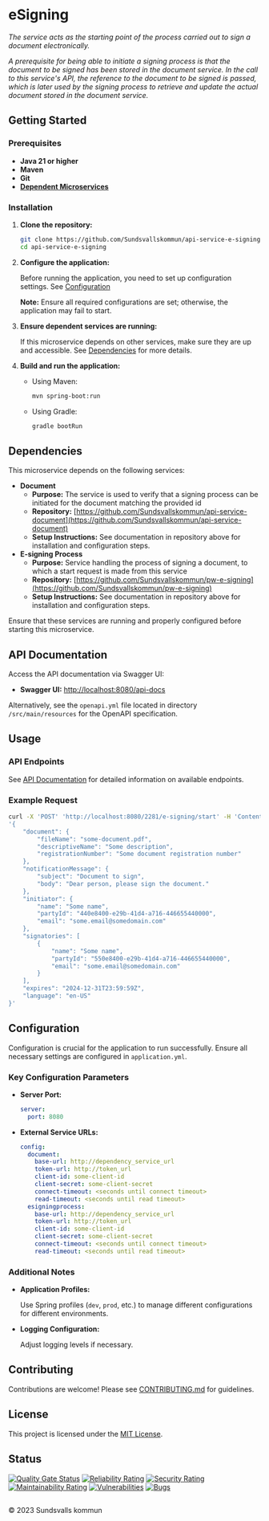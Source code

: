 # eSigning

_The service acts as the starting point of the process carried out to sign a document electronically._

_A prerequisite for being able to initiate a signing process is that the document to be signed has been stored in the document service. In the call to this service's API, the reference to the document to be signed is passed, which is later used by the signing process to retrieve and update the actual document stored in the document service._

## Getting Started

### Prerequisites

- **Java 21 or higher**
- **Maven**
- **Git**
- **[Dependent Microservices](#dependencies)**

### Installation

1. **Clone the repository:**

   ```bash
   git clone https://github.com/Sundsvallskommun/api-service-e-signing.git
   cd api-service-e-signing
   ```
2. **Configure the application:**

   Before running the application, you need to set up configuration settings.
   See [Configuration](#configuration)

   **Note:** Ensure all required configurations are set; otherwise, the application may fail to start.

3. **Ensure dependent services are running:**

   If this microservice depends on other services, make sure they are up and accessible. See [Dependencies](#dependencies) for more details.

4. **Build and run the application:**

   - Using Maven:

     ```bash
     mvn spring-boot:run
     ```
   - Using Gradle:

     ```bash
     gradle bootRun
     ```

## Dependencies

This microservice depends on the following services:

- **Document**
  - **Purpose:** The service is used to verify that a signing process can be initiated for the document matching the provided id
  - **Repository:** [https://github.com/Sundsvallskommun/api-service-document](https://github.com/Sundsvallskommun/api-service-document)
  - **Setup Instructions:** See documentation in repository above for installation and configuration steps.
- **E-signing Process**
  - **Purpose:** Service handling the process of signing a document, to which a start request is made from this service
  - **Repository:** [https://github.com/Sundsvallskommun/pw-e-signing](https://github.com/Sundsvallskommun/pw-e-signing)
  - **Setup Instructions:** See documentation in repository above for installation and configuration steps.

Ensure that these services are running and properly configured before starting this microservice.

## API Documentation

Access the API documentation via Swagger UI:

- **Swagger UI:** [http://localhost:8080/api-docs](http://localhost:8080/api-docs)

Alternatively, see the `openapi.yml` file located in directory `/src/main/resources` for the OpenAPI specification.

## Usage

### API Endpoints

See [API Documentation](#api-documentation) for detailed information on available endpoints.

### Example Request

```bash
curl -X 'POST' 'http://localhost:8080/2281/e-signing/start' -H 'Content-Type: application/json' -d 
'{
	"document": {
		"fileName": "some-document.pdf",
		"descriptiveName": "Some description",
		"registrationNumber": "Some document registration number"
	},
	"notificationMessage": {
		"subject": "Document to sign",
		"body": "Dear person, please sign the document."
	},
	"initiator": {
		"name": "Some name",
		"partyId": "440e8400-e29b-41d4-a716-446655440000",
		"email": "some.email@somedomain.com"
	},
	"signatories": [
		{
			"name": "Some name",
			"partyId": "550e8400-e29b-41d4-a716-446655440000",
			"email": "some.email@somedomain.com"
		}
	],
	"expires": "2024-12-31T23:59:59Z",
	"language": "en-US"
}'
```

## Configuration

Configuration is crucial for the application to run successfully. Ensure all necessary settings are configured in `application.yml`.

### Key Configuration Parameters

- **Server Port:**

  ```yaml
  server:
    port: 8080
  ```
- **External Service URLs:**

  ```yaml
  config:
    document:
      base-url: http://dependency_service_url
      token-url: http://token_url
      client-id: some-client-id
      client-secret: some-client-secret
      connect-timeout: <seconds until connect timeout>
      read-timeout: <seconds until read timeout>
    esigningprocess:
      base-url: http://dependency_service_url
      token-url: http://token_url
      client-id: some-client-id
      client-secret: some-client-secret
      connect-timeout: <seconds until connect timeout>
      read-timeout: <seconds until read timeout>
  ```

### Additional Notes

- **Application Profiles:**

  Use Spring profiles (`dev`, `prod`, etc.) to manage different configurations for different environments.

- **Logging Configuration:**

  Adjust logging levels if necessary.

## Contributing

Contributions are welcome! Please see [CONTRIBUTING.md](https://github.com/Sundsvallskommun/.github/blob/main/.github/CONTRIBUTING.md) for guidelines.

## License

This project is licensed under the [MIT License](LICENSE).

## Status

[![Quality Gate Status](https://sonarcloud.io/api/project_badges/measure?project=Sundsvallskommun_api-service-e-signing&metric=alert_status)](https://sonarcloud.io/summary/overall?id=Sundsvallskommun_api-service-e-signing)
[![Reliability Rating](https://sonarcloud.io/api/project_badges/measure?project=Sundsvallskommun_api-service-e-signing&metric=reliability_rating)](https://sonarcloud.io/summary/overall?id=Sundsvallskommun_api-service-e-signing)
[![Security Rating](https://sonarcloud.io/api/project_badges/measure?project=Sundsvallskommun_api-service-e-signing&metric=security_rating)](https://sonarcloud.io/summary/overall?id=Sundsvallskommun_api-service-e-signing)
[![Maintainability Rating](https://sonarcloud.io/api/project_badges/measure?project=Sundsvallskommun_api-service-e-signing&metric=sqale_rating)](https://sonarcloud.io/summary/overall?id=Sundsvallskommun_api-service-e-signing)
[![Vulnerabilities](https://sonarcloud.io/api/project_badges/measure?project=Sundsvallskommun_api-service-e-signing&metric=vulnerabilities)](https://sonarcloud.io/summary/overall?id=Sundsvallskommun_api-service-e-signing)
[![Bugs](https://sonarcloud.io/api/project_badges/measure?project=Sundsvallskommun_api-service-e-signing&metric=bugs)](https://sonarcloud.io/summary/overall?id=Sundsvallskommun_api-service-e-signing)

## 

&copy; 2023 Sundsvalls kommun

